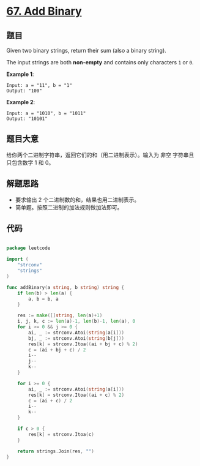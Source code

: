 # [67. Add Binary](https://leetcode.com/problems/add-binary/)


## 题目

Given two binary strings, return their sum (also a binary string).

The input strings are both **non-empty** and contains only characters `1` or `0`.

**Example 1**:

```
Input: a = "11", b = "1"
Output: "100"
```

**Example 2**:

```
Input: a = "1010", b = "1011"
Output: "10101"
```

## 题目大意

给你两个二进制字符串，返回它们的和（用二进制表示）。输入为 非空 字符串且只包含数字 1 和 0。

## 解题思路

- 要求输出 2 个二进制数的和，结果也用二进制表示。
- 简单题。按照二进制的加法规则做加法即可。

## 代码

```go

package leetcode

import (
    "strconv"
    "strings"
)

func addBinary(a string, b string) string {
    if len(b) > len(a) {
        a, b = b, a
    }

    res := make([]string, len(a)+1)
    i, j, k, c := len(a)-1, len(b)-1, len(a), 0
    for i >= 0 && j >= 0 {
        ai, _ := strconv.Atoi(string(a[i]))
        bj, _ := strconv.Atoi(string(b[j]))
        res[k] = strconv.Itoa((ai + bj + c) % 2)
        c = (ai + bj + c) / 2
        i--
        j--
        k--
    }

    for i >= 0 {
        ai, _ := strconv.Atoi(string(a[i]))
        res[k] = strconv.Itoa((ai + c) % 2)
        c = (ai + c) / 2
        i--
        k--
    }

    if c > 0 {
        res[k] = strconv.Itoa(c)
    }

    return strings.Join(res, "")
}

```
